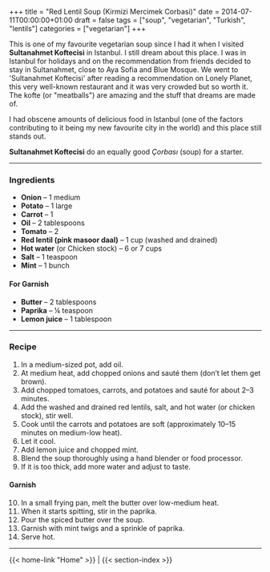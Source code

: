 +++
title = "Red Lentil Soup (Kirmizi Mercimek Corbasi)"
date = 2014-07-11T00:00:00+01:00
draft = false
tags = ["soup", "vegetarian", "Turkish", "lentils"]
categories = ["vegetarian"]
+++

This is one of my favourite vegetarian soup since I had it when I visited **Sultanahmet Koftecisi** in Istanbul. I still dream about this place. I was in Istanbul for holidays and on the recommendation from friends decided to stay in Sultanahmet, close to Aya Sofia and Blue Mosque. We went to 'Sultanahmet Koftecisi' after reading a recommendation on Lonely Planet, this very well-known restaurant and it was very crowded but so worth it. The kofte (or "meatballs") are amazing and the stuff that dreams are made of.

I had obscene amounts of delicious food in Istanbul (one of the factors contributing to it being my new favourite city in the world) and this place still stands out.

**Sultanahmet Koftecisi** do an equally good *Çorbası* (soup) for a starter.

---

### Ingredients

- **Onion** – 1 medium  
- **Potato** – 1 large  
- **Carrot** – 1  
- **Oil** – 2 tablespoons  
- **Tomato** – 2  
- **Red lentil (pink masoor daal)** – 1 cup (washed and drained)  
- **Hot water** (or Chicken stock) – 6 or 7 cups  
- **Salt** – 1 teaspoon  
- **Mint** – 1 bunch  

#### For Garnish

- **Butter** – 2 tablespoons  
- **Paprika** – ¼ teaspoon  
- **Lemon juice** – 1 tablespoon  

---

### Recipe

1. In a medium-sized pot, add oil.  
2. At medium heat, add chopped onions and sauté them (don’t let them get brown).  
3. Add chopped tomatoes, carrots, and potatoes and sauté for about 2–3 minutes.  
4. Add the washed and drained red lentils, salt, and hot water (or chicken stock), stir well.  
5. Cook until the carrots and potatoes are soft (approximately 10–15 minutes on medium-low heat).  
6. Let it cool.  
7. Add lemon juice and chopped mint.  
8. Blend the soup thoroughly using a hand blender or food processor.  
9. If it is too thick, add more water and adjust to taste.  

#### Garnish

10. In a small frying pan, melt the butter over low-medium heat.  
11. When it starts spitting, stir in the paprika.  
12. Pour the spiced butter over the soup.  
13. Garnish with mint twigs and a sprinkle of paprika.  
14. Serve hot.

---
{{< home-link "Home" >}} | {{< section-index >}}